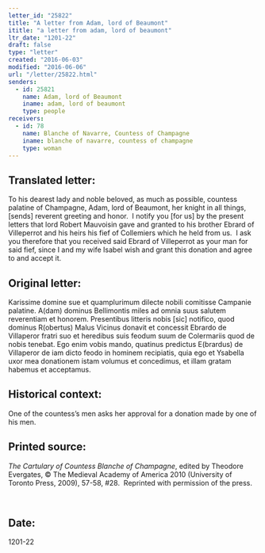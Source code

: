 ```yaml
---
letter_id: "25822"
title: "A letter from Adam, lord of Beaumont"
ititle: "a letter from adam, lord of beaumont"
ltr_date: "1201-22"
draft: false
type: "letter"
created: "2016-06-03"
modified: "2016-06-06"
url: "/letter/25822.html"
senders:
  - id: 25821
    name: Adam, lord of Beaumont
    iname: adam, lord of beaumont
    type: people
receivers:
  - id: 78
    name: Blanche of Navarre, Countess of Champagne
    iname: blanche of navarre, countess of champagne
    type: woman
---
```

<h2> Translated letter:</h2><p>To his dearest lady and noble beloved, as much as possible, countess palatine of Champagne, Adam, lord of Beaumont, her knight in all things, [sends] reverent greeting and honor.&nbsp; I notify you [for us] by the present letters that lord Robert Mauvoisin gave and granted to his brother Ebrard of Villeperrot and his heirs his fief of Collemiers which he held from us.&nbsp; I ask you therefore that you received said Ebrard of Villeperrot as your man for said fief, since I and my wife Isabel wish and grant this donation and agree to and accept it.</p><h2 class="mt-4"> Original letter:</h2><p>Karissime domine sue et quamplurimum dilecte nobili comitisse Campanie palatine. A(dam) dominus Bellimontis miles ad omnia suus salutem reverentiam et honorem. Presentibus litteris nobis [sic] notifico, quod dominus R(obertus) Malus Vicinus donavit et concessit Ebrardo de Villaperor fratri suo et heredibus suis feodum suum de Colermariis quod de nobis tenebat. Ego enim vobis mando, quatinus predictus E(brardus) de Villaperor de iam dicto feodo in hominem recipiatis, quia ego et Ysabella uxor mea donationem istam volumus et concedimus, et illam gratam habemus et acceptamus.</p><h2 class="mt-4"> Historical context:</h2><p>One of the countess’s men asks her approval for a donation made by one of his men.</p><h2 class="mt-4"> Printed source:</h2><p><i>The Cartulary of Countess Blanche of Champagne</i>, edited by Theodore Evergates, © The Medieval Academy of America 2010 (University of Toronto Press, 2009), 57-58, #28.&nbsp; Reprinted with permission of the press.</p><p>&nbsp;</p><h2 class="mt-4"> Date:</h2>1201-22